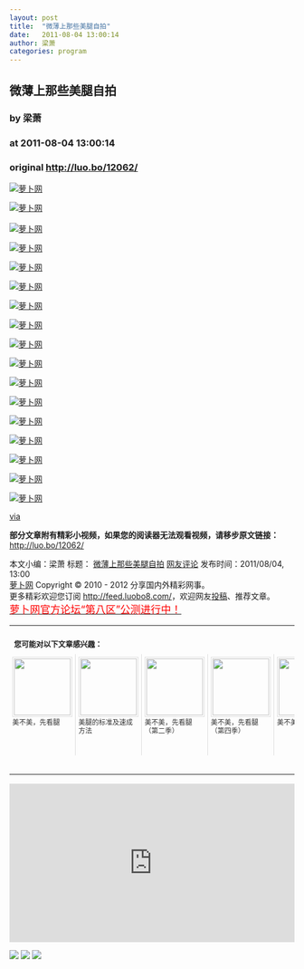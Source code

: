 ```yaml
---
layout: post
title:  "微薄上那些美腿自拍"
date:   2011-08-04 13:00:14
author: 梁萧
categories: program
---
```


## 微薄上那些美腿自拍
### by 梁萧
### at 2011-08-04 13:00:14
### original <http://luo.bo/12062/>

<p><a title="萝卜网" href="http://dulei.si/files/2011/08/02/14bedb6750268a0d1a8edfc73a524426.jpg"><img title="萝卜网" src="http://dulei.si/files/2011/08/02/14bedb6750268a0d1a8edfc73a524426.jpg" border="0" alt="萝卜网"></a></p><p><a title="萝卜网" href="http://dulei.si/files/2011/08/02/4989b40100f03469aa6cf5e0e1e5d6e4.jpg"><img title="萝卜网" src="http://dulei.si/files/2011/08/02/4989b40100f03469aa6cf5e0e1e5d6e4.jpg" border="0" alt="萝卜网"></a><br> <span></span><br> <a title="萝卜网" href="http://dulei.si/files/2011/08/02/b649d24eac1a120f9fe641be84537362.jpg"><img title="萝卜网" src="http://dulei.si/files/2011/08/02/b649d24eac1a120f9fe641be84537362.jpg" border="0" alt="萝卜网"></a></p><p><a title="萝卜网" href="http://dulei.si/files/2011/08/02/86f5bbc46a6b5aaeb9802e87bcd2718e.jpg"><img title="萝卜网" src="http://dulei.si/files/2011/08/02/86f5bbc46a6b5aaeb9802e87bcd2718e.jpg" border="0" alt="萝卜网"></a></p><p><a title="萝卜网" href="http://dulei.si/files/2011/08/02/46e1eecdd0b45a7bad68e51857e6892a.jpg"><img title="萝卜网" src="http://dulei.si/files/2011/08/02/46e1eecdd0b45a7bad68e51857e6892a.jpg" border="0" alt="萝卜网"></a></p><p><a title="萝卜网" href="http://dulei.si/files/2011/08/02/4692a7acaf30c27941961e4c9427d247.jpg"><img title="萝卜网" src="http://dulei.si/files/2011/08/02/4692a7acaf30c27941961e4c9427d247.jpg" border="0" alt="萝卜网"></a></p><p><a title="萝卜网" href="http://dulei.si/files/2011/08/02/482282748864ad332a41162d115e0797.jpg"><img title="萝卜网" src="http://dulei.si/files/2011/08/02/482282748864ad332a41162d115e0797.jpg" border="0" alt="萝卜网"></a></p><p><a title="萝卜网" href="http://dulei.si/files/2011/08/02/b7e9ebe5516203c11e21ce007a0a7a4d.jpg"><img title="萝卜网" src="http://dulei.si/files/2011/08/02/b7e9ebe5516203c11e21ce007a0a7a4d.jpg" border="0" alt="萝卜网"></a></p><p><a title="萝卜网" href="http://dulei.si/files/2011/08/02/305803dd01074c829bb29834f6755e96.jpg"><img title="萝卜网" src="http://dulei.si/files/2011/08/02/305803dd01074c829bb29834f6755e96.jpg" border="0" alt="萝卜网"></a></p><p><a title="萝卜网" href="http://dulei.si/files/2011/08/02/c6624d794a3578a91cd5010504afcbae.jpg"><img title="萝卜网" src="http://dulei.si/files/2011/08/02/c6624d794a3578a91cd5010504afcbae.jpg" border="0" alt="萝卜网"></a></p><p><a title="萝卜网" href="http://dulei.si/files/2011/08/02/2eef7fc6bf420720688b697fd6e59e17.jpg"><img title="萝卜网" src="http://dulei.si/files/2011/08/02/2eef7fc6bf420720688b697fd6e59e17.jpg" border="0" alt="萝卜网"></a></p><p><a title="萝卜网" href="http://dulei.si/files/2011/08/02/291378eb7537cabcb9c9d351c1f95bc4.jpg"><img title="萝卜网" src="http://dulei.si/files/2011/08/02/291378eb7537cabcb9c9d351c1f95bc4.jpg" border="0" alt="萝卜网"></a></p><p><a title="萝卜网" href="http://dulei.si/files/2011/08/02/132a61b78bb0b3a9e2d158ec062b44c0.jpg"><img title="萝卜网" src="http://dulei.si/files/2011/08/02/132a61b78bb0b3a9e2d158ec062b44c0.jpg" border="0" alt="萝卜网"></a></p><p><a title="萝卜网" href="http://dulei.si/files/2011/08/02/9eb5e0b2cd5ca931b6e2c7108fb19b93.jpg"><img title="萝卜网" src="http://dulei.si/files/2011/08/02/9eb5e0b2cd5ca931b6e2c7108fb19b93.jpg" border="0" alt="萝卜网"></a></p><p><a title="萝卜网" href="http://dulei.si/files/2011/08/02/704e59041bd450a0850758693712f5e5.jpg"><img title="萝卜网" src="http://dulei.si/files/2011/08/02/704e59041bd450a0850758693712f5e5.jpg" border="0" alt="萝卜网"></a></p><p><a title="萝卜网" href="http://dulei.si/files/2011/08/02/9f1143ab5eced40695535cbe14f42b9b.jpg"><img title="萝卜网" src="http://dulei.si/files/2011/08/02/9f1143ab5eced40695535cbe14f42b9b.jpg" border="0" alt="萝卜网"></a></p><p><a title="萝卜网" href="http://dulei.si/files/2011/08/02/8af85f43aa65935b0703ce46cfe6c8cf.jpg"><img title="萝卜网" src="http://dulei.si/files/2011/08/02/8af85f43aa65935b0703ce46cfe6c8cf.jpg" border="0" alt="萝卜网"></a></p><p><a href="http://my.hoopchina.com/Dean-Winchester/photo/a119662.html">via</a></p><p><strong>部分文章附有精彩小视频，如果您的阅读器无法观看视频，请移步原文链接：</strong> <a href="http://luo.bo/12062/" title="微薄上那些美腿自拍">http://luo.bo/12062/</a></p> 本文小编：梁萧 标题： <a href="http://luo.bo/12062/" title="微薄上那些美腿自拍">微薄上那些美腿自拍</a> <a href="http://luo.bo/12062/#comments" title="to the comments">网友评论</a> 发布时间：2011/08/04, 13:00 <br> <a href="http://luo.bo/" title="萝卜网 - 人人都是艺术家">萝卜网</a> Copyright ©   2010 - 2012 分享国内外精彩网事。<br> 更多精彩欢迎您订阅 <a href="http://feed.luobo8.com/">http://feed.luobo8.com/</a>，欢迎网友<a href="http://luo.bo/delivery/">投稿</a>、推荐文章。<br> <a href="http://luo.bo/8888/"><font color="red" size="4">萝卜网官方论坛“第八区”公测进行中！</font></a><br><table cellspacing="0" cellpadding="3" border="0" style="clear:both"><tr><td colspan="5"><b><font size="-1" style="display:block!important;padding:20px 0 5px!important">您可能对以下文章感兴趣：</font></b></td></tr><tr><td width="106" valign="top" style="padding:5px!important;margin:0!important"> <a title="美不美，先看腿" style="text-decoration:none!important" href="http://app.wumii.com/ext/redirect.htm?url=http%3A%2F%2Fluo.bo%2F11937%2F&amp;from=http%3A%2F%2Fluo.bo%2F12062%2F"> <img style="margin:0!important;padding:2px!important;border:1px solid #dddddd!important;width:100px!important;height:100px!important" src="http://static.wumii.com/site_images/2011/08/01/20365511.jpg" width="100px" height="100px"><br> <font size="-1" color="#333333" style="display:block!important;line-height:15px!important;width:106px!important;font:12px/15px arial!important;height:60px!important;margin:3px 0 0 0!important;padding:0!important;overflow:hidden!important">美不美，先看腿</font> </a></td><td width="106" valign="top" style="padding:5px!important;margin:0!important;border-left:1px solid #dddddd!important"> <a title="美腿的标准及速成方法" style="text-decoration:none!important" href="http://app.wumii.com/ext/redirect.htm?url=http%3A%2F%2Fluo.bo%2F209%2F&amp;from=http%3A%2F%2Fluo.bo%2F12062%2F"> <img style="margin:0!important;padding:2px!important;border:1px solid #dddddd!important;width:100px!important;height:100px!important" src="http://static.wumii.com/site_images/2010/11/03/654330.jpg" width="100px" height="100px"><br> <font size="-1" color="#333333" style="display:block!important;line-height:15px!important;width:106px!important;font:12px/15px arial!important;height:60px!important;margin:3px 0 0 0!important;padding:0!important;overflow:hidden!important">美腿的标准及速成方法</font> </a></td><td width="106" valign="top" style="padding:5px!important;margin:0!important;border-left:1px solid #dddddd!important"> <a title="美不美，先看腿（第二季）" style="text-decoration:none!important" href="http://app.wumii.com/ext/redirect.htm?url=http%3A%2F%2Fluo.bo%2F8358%2F&amp;from=http%3A%2F%2Fluo.bo%2F12062%2F"> <img style="margin:0!important;padding:2px!important;border:1px solid #dddddd!important;width:100px!important;height:100px!important" src="http://static.wumii.com/site_images/2011/07/07/8878394.jpg" width="100px" height="100px"><br> <font size="-1" color="#333333" style="display:block!important;line-height:15px!important;width:106px!important;font:12px/15px arial!important;height:60px!important;margin:3px 0 0 0!important;padding:0!important;overflow:hidden!important">美不美，先看腿（第二季）</font> </a></td><td width="106" valign="top" style="padding:5px!important;margin:0!important;border-left:1px solid #dddddd!important"> <a title="美不美，先看腿（第四季）" style="text-decoration:none!important" href="http://app.wumii.com/ext/redirect.htm?url=http%3A%2F%2Fluo.bo%2F8436%2F&amp;from=http%3A%2F%2Fluo.bo%2F12062%2F"> <img style="margin:0!important;padding:2px!important;border:1px solid #dddddd!important;width:100px!important;height:100px!important" src="http://static.wumii.com/site_images/2011/07/07/9116598.jpg" width="100px" height="100px"><br> <font size="-1" color="#333333" style="display:block!important;line-height:15px!important;width:106px!important;font:12px/15px arial!important;height:60px!important;margin:3px 0 0 0!important;padding:0!important;overflow:hidden!important">美不美，先看腿（第四季）</font> </a></td><td width="106" valign="top" style="padding:5px!important;margin:0!important;border-left:1px solid #dddddd!important"> <a title="美不美，先看腿..." style="text-decoration:none!important" href="http://app.wumii.com/ext/redirect.htm?url=http%3A%2F%2Fluo.bo%2F590%2F&amp;from=http%3A%2F%2Fluo.bo%2F12062%2F"> <img style="margin:0!important;padding:2px!important;border:1px solid #dddddd!important;width:100px!important;height:100px!important" src="http://static.wumii.com/site_images/2010/11/03/653636.jpg" width="100px" height="100px"><br> <font size="-1" color="#333333" style="display:block!important;line-height:15px!important;width:106px!important;font:12px/15px arial!important;height:60px!important;margin:3px 0 0 0!important;padding:0!important;overflow:hidden!important">美不美，先看腿...</font> </a></td></tr><tr><td colspan="5" align="right"> <a style="text-decoration:none!important" href="http://www.wumii.com/widget/relatedItems.htm" title="无觅相关文章插件"> <font size="-1" color="#bbbbbb" style="display:block!important;font-family:arial!important;padding:5px 0!important;font-size:12px!important;color:#bbb!important">无觅</font> </a></td></tr></table><p><iframe src="http://feedads.g.doubleclick.net/~ah/f/7sv1ooo89v8jfelhdjk8plpa64/300/250?ca=1&amp;fh=280#http%3A%2F%2Fluo.bo%2F12062%2F" width="100%" height="280" frameborder="0" scrolling="no" marginwidth="0" marginheight="0"></iframe></p><div>
<a href="http://feeds.feedburner.com/~ff/tamd?a=k7rPgxKIZrw:cCdIQMxtcc0:yIl2AUoC8zA"><img src="http://feeds.feedburner.com/~ff/tamd?d=yIl2AUoC8zA" border="0"></a> <a href="http://feeds.feedburner.com/~ff/tamd?a=k7rPgxKIZrw:cCdIQMxtcc0:qj6IDK7rITs"><img src="http://feeds.feedburner.com/~ff/tamd?d=qj6IDK7rITs" border="0"></a> <a href="http://feeds.feedburner.com/~ff/tamd?a=k7rPgxKIZrw:cCdIQMxtcc0:-BTjWOF_DHI"><img src="http://feeds.feedburner.com/~ff/tamd?i=k7rPgxKIZrw:cCdIQMxtcc0:-BTjWOF_DHI" border="0"></a>
</div>
